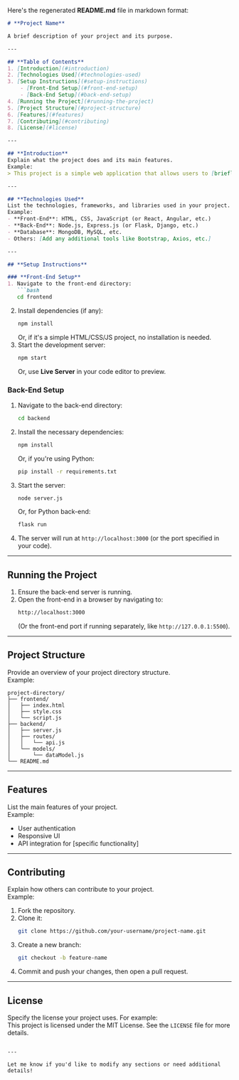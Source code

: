 Here's the regenerated **README.md** file in markdown format:

```markdown
# **Project Name**

A brief description of your project and its purpose.

---

## **Table of Contents**
1. [Introduction](#introduction)
2. [Technologies Used](#technologies-used)
3. [Setup Instructions](#setup-instructions)
    - [Front-End Setup](#front-end-setup)
    - [Back-End Setup](#back-end-setup)
4. [Running the Project](#running-the-project)
5. [Project Structure](#project-structure)
6. [Features](#features)
7. [Contributing](#contributing)
8. [License](#license)

---

## **Introduction**
Explain what the project does and its main features.  
Example:  
> This project is a simple web application that allows users to [briefly explain functionality]. It uses a modern front-end with a powerful back-end to deliver a seamless experience.

---

## **Technologies Used**
List the technologies, frameworks, and libraries used in your project.  
Example:
- **Front-End**: HTML, CSS, JavaScript (or React, Angular, etc.)
- **Back-End**: Node.js, Express.js (or Flask, Django, etc.)
- **Database**: MongoDB, MySQL, etc.
- Others: [Add any additional tools like Bootstrap, Axios, etc.]

---

## **Setup Instructions**

### **Front-End Setup**
1. Navigate to the front-end directory:
   ```bash
   cd frontend
   ```
2. Install dependencies (if any):
   ```bash
   npm install
   ```
   Or, if it's a simple HTML/CSS/JS project, no installation is needed.
3. Start the development server:
   ```bash
   npm start
   ```
   Or, use **Live Server** in your code editor to preview.

### **Back-End Setup**
1. Navigate to the back-end directory:
   ```bash
   cd backend
   ```
2. Install the necessary dependencies:
   ```bash
   npm install
   ```
   Or, if you're using Python:
   ```bash
   pip install -r requirements.txt
   ```
3. Start the server:
   ```bash
   node server.js
   ```
   Or, for Python back-end:
   ```bash
   flask run
   ```
4. The server will run at `http://localhost:3000` (or the port specified in your code).

---

## **Running the Project**
1. Ensure the back-end server is running.
2. Open the front-end in a browser by navigating to:
   ```bash
   http://localhost:3000
   ```
   (Or the front-end port if running separately, like `http://127.0.0.1:5500`).

---

## **Project Structure**
Provide an overview of your project directory structure.  
Example:
```
project-directory/
├── frontend/
│   ├── index.html
│   ├── style.css
│   └── script.js
├── backend/
│   ├── server.js
│   ├── routes/
│   │   └── api.js
│   └── models/
│       └── dataModel.js
└── README.md
```

---

## **Features**
List the main features of your project.  
Example:
- User authentication
- Responsive UI
- API integration for [specific functionality]

---

## **Contributing**
Explain how others can contribute to your project.  
Example:
1. Fork the repository.
2. Clone it:
   ```bash
   git clone https://github.com/your-username/project-name.git
   ```
3. Create a new branch:
   ```bash
   git checkout -b feature-name
   ```
4. Commit and push your changes, then open a pull request.

---

## **License**
Specify the license your project uses. For example:  
This project is licensed under the MIT License. See the `LICENSE` file for more details.
```

---

Let me know if you'd like to modify any sections or need additional details!
